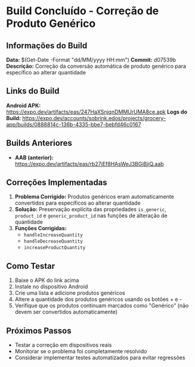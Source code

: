 # Build Concluído - Correção de Produto Genérico

## Informações do Build

**Data:** $(Get-Date -Format "dd/MM/yyyy HH:mm")
**Commit:** d07539b
**Descrição:** Correção da conversão automática de produto genérico para específico ao alterar quantidade

## Links do Build

**Android APK:** https://expo.dev/artifacts/eas/247HaXSnjqnDMMUrUMA8ce.apk
**Logs do Build:** https://expo.dev/accounts/sobrink.edos/projects/grocery-app/builds/0888814c-136b-4335-bbe7-bebfd46c0167

## Builds Anteriores
- **AAB (anterior):** https://expo.dev/artifacts/eas/rb27jEf8HAsWeJ3BGjBjiQ.aab

## Correções Implementadas

1. **Problema Corrigido:** Produtos genéricos eram automaticamente convertidos para específicos ao alterar quantidade
2. **Solução:** Preservação explícita das propriedades `is_generic`, `product_id` e `generic_product_id` nas funções de alteração de quantidade
3. **Funções Corrigidas:**
   - `handleIncreaseQuantity`
   - `handleDecreaseQuantity` 
   - `increaseProductQuantity`

## Como Testar

1. Baixe o APK do link acima
2. Instale no dispositivo Android
3. Crie uma lista e adicione produtos genéricos
4. Altere a quantidade dos produtos genéricos usando os botões + e -
5. Verifique que os produtos continuam marcados como "Genérico" (não devem ser convertidos automaticamente)

## Próximos Passos

- Testar a correção em dispositivos reais
- Monitorar se o problema foi completamente resolvido
- Considerar implementar testes automatizados para evitar regressões